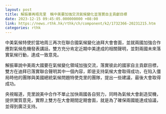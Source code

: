 ```yaml
---
layout: post
title: 解振華再晤克里　稱中美要加強交流氣候變化並落實自主貢獻目標
date: 2023-12-15 09:45:05.000000000 +08:00
link: https://news.rthk.hk/rthk/ch/component/k2/1732366-20231215.htm
categories: rthk
---
```


中美氣候特使於當地周三再次在聯合國氣候變化迪拜大會會面，並就兩國加強合作應對氣候危機發表講話，雙方充分肯定近期中美達成的相關聲明，並對兩國未來落實氣候行動，達成一致意見。

解振華說中美兩大國要在氣候變化領域加強交流，落實彼此的國家自主貢獻目標，雙方在迪拜已落實聯合聲明其中一個內容，即是支持氣候大會取得成功，在陷入僵局時他的團隊與美國總統氣候問題特使克里的團隊，提出一些建議，最後大會取得成功。

央視報道，克里說美中合作不單止加快兩國各自努力，同時為氣候大會創造契機，提供實質意見，實際上雙方在大會期間定期會面，就是為了確保兩國能達成協議，並得到廣泛支持。
